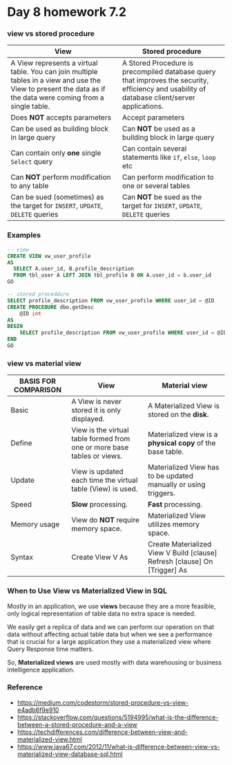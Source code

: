 # Day 8 homework 7.2

### view vs stored procedure

| View                                                                                                                                                           | Stored procedure                                                                                                                              |
|----------------------------------------------------------------------------------------------------------------------------------------------------------------|-----------------------------------------------------------------------------------------------------------------------------------------------|
| A View represents a virtual table. You can join multiple tables in a view and use the View to present the data as if the data were coming from a single table. | A Stored Procedure is precompiled database query that improves the security, efficiency and usability of database client/server applications. |
| Does **NOT** accepts parameters                                                                                                                                | Accept parameters                                                                                                                             |
| Can be used as building block in large query                                                                                                                   | Can **NOT** be used as a building block in large query                                                                                        |
| Can contain only **one** single `Select` query                                                                                                                 | Can contain several statements like `if`, `else`, `loop` etc                                                                                  |
| Can **NOT** perform modification to any table                                                                                                                  | Can perform modification to one or several tables                                                                                             |
| Can be sued (sometimes) as the target for `INSERT`, `UPDATE`, `DELETE` queries                                                                                 | Can **NOT** be sued as the target for `INSERT`, `UPDATE`, `DELETE` queries                                                                    |

### Examples
```sql
-- view 
CREATE VIEW vw_user_profile
AS
  SELECT A.user_id, B.profile_description
  FROM tbl_user A LEFT JOIN tbl_profile B ON A.user_id = b.user_id
GO

-- stored proceddure
SELECT profile_description FROM vw_user_profile WHERE user_id = @ID
CREATE PROCEDURE dbo.getDesc
    @ID int
AS
BEGIN
    SELECT profile_description FROM vw_user_profile WHERE user_id = @ID
END
GO
```

### view vs material view
| BASIS FOR COMPARISON | View                                                                    | Material view                                                              |
|----------------------|-------------------------------------------------------------------------|----------------------------------------------------------------------------|
| Basic                | A View is never stored it is only displayed.                            | A Materialized View is stored on the **disk**.                             |
| Define               | View is the virtual table formed from one or more base tables or views. | Materialized view is a **physical copy** of the base table.                |
| Update               | View is updated each time the virtual table (View) is used.             | Materialized View has to be updated manually or using triggers.            |
| Speed                | **Slow** processing.                                                    | **Fast** processing.                                                       |
| Memory usage         | View do **NOT** require memory space.                                   | Materialized View utilizes memory space.                                   |
| Syntax               | Create View V As                                                        | Create Materialized View V Build [clause] Refresh [clause] On [Trigger] As |

### When to Use View vs Materialized View in SQL
Mostly in an application, we use **views** because they are a more feasible, only logical representation of table data no extra space is needed.

We easily get a replica of data and we can perform our operation on that data without affecting actual table data but when we see a performance that is crucial for a large application they use a materialized view where Query Response time matters.

So, **Materialized views** are used mostly with data warehousing or business intelligence application.

### Reference
* https://medium.com/codestorm/stored-procedure-vs-view-e4adb6f9e910
* https://stackoverflow.com/questions/5194995/what-is-the-difference-between-a-stored-procedure-and-a-view
* https://techdifferences.com/difference-between-view-and-materialized-view.html
* https://www.java67.com/2012/11/what-is-difference-between-view-vs-materialized-view-database-sql.html